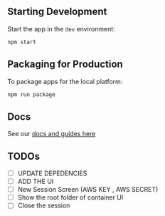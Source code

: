 ## Starting Development

Start the app in the `dev` environment:

```bash
npm start
```

## Packaging for Production

To package apps for the local platform:

```bash
npm run package
```

## Docs

See our [docs and guides here](https://electron-react-boilerplate.js.org/docs/installation)

## TODOs

- [ ] UPDATE DEPEDENCIES
- [ ] ADD THE UI
- [ ] New Session Screen (AWS KEY , AWS SECRET)
- [ ] Show the root folder of container UI
- [ ] Close the session
